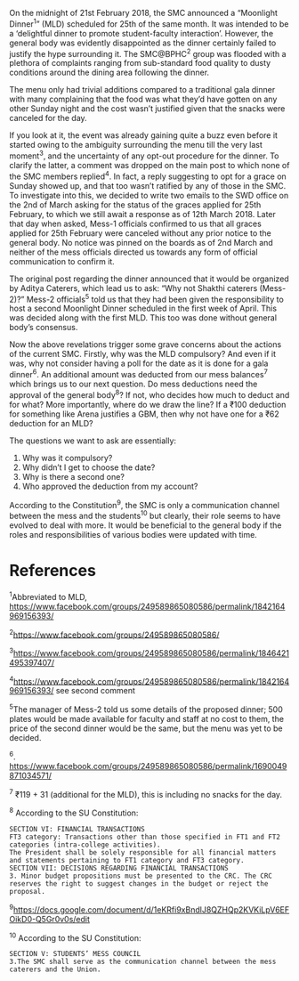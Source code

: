 <!-- TITLE: Moonlight Dinner 2018 -->
<!-- SUBTITLE: A quick summary of Moonlight Dinner 2018 -->

On the midnight of 21st February 2018, the SMC announced a “Moonlight Dinner<sup>1</sup>” (MLD) scheduled for 25th of the same month. It was intended to be a ‘delightful dinner to promote student-faculty interaction’. However, the general body was evidently disappointed as the dinner certainly failed to justify the hype surrounding it. The SMC@BPHC<sup>2</sup> group was flooded with a plethora of complaints ranging from sub-standard food quality to dusty conditions around the dining area following the dinner.

The menu only had trivial additions compared to a traditional gala dinner with many complaining that the food was what they’d have gotten on any other Sunday night and the cost wasn’t justified given that the snacks were canceled for the day.

If you look at it, the event was already gaining quite a buzz even before it started owing to the ambiguity surrounding the menu till the very last moment<sup>3</sup>, and the uncertainty of any opt-out procedure for the dinner. To clarify the latter, a comment was dropped on the main post to which none of the SMC members replied<sup>4</sup>. In fact, a reply suggesting to opt for a grace on Sunday showed up, and that too wasn’t ratified by any of those in the SMC. To investigate into this, we decided to write two emails to the SWD office on the 2nd of March asking for the status of the graces applied for 25th February, to which we still await a response as of 12th March 2018. Later that day when asked, Mess-1 officials confirmed to us that all graces applied for 25th February were canceled without any prior notice to the general body. No notice was pinned on the boards as of 2nd March and neither of the mess officials directed us towards any form of official communication to confirm it.

The original post regarding the dinner announced that it would be organized by Aditya Caterers, which lead us to ask: “Why not Shakthi caterers (Mess-2)?” Mess-2 officials<sup>5</sup> told us that they had been given the responsibility to host a second Moonlight Dinner scheduled in the first week of April. This was decided along with the first MLD. This too was done without general body’s consensus.

Now the above revelations trigger some grave concerns about the actions of the current SMC. Firstly, why was the MLD compulsory? And even if it was, why not consider having a poll for the date as it is done for a gala dinner<sup>6</sup>. An additional amount was deducted from our mess balances<sup>7</sup> which brings us to our next question. Do mess deductions need the approval of the general body<sup>8</sup>? If not, who decides how much to deduct and for what? More importantly, where do we draw the line? If a ₹100 deduction for something like Arena justifies a GBM, then why not have one for a ₹62 deduction for an MLD?

The questions we want to ask are essentially:

1.	Why was it compulsory?
2.	Why didn’t I get to choose the date? 
3.	Why is there a second one?
4.	Who approved the deduction from my account?



According to the Constitution<sup>9</sup>, the SMC is only a communication channel between the mess and the students<sup>10</sup> but clearly, their role seems to have evolved to deal with more. It would be beneficial to the general body if the roles and responsibilities of various bodies were updated with time.

# References

<sup>1</sup>Abbreviated to MLD, https://www.facebook.com/groups/249589865080586/permalink/1842164969156393/ 

<sup>2</sup>https://www.facebook.com/groups/249589865080586/ 

<sup>3</sup>https://www.facebook.com/groups/249589865080586/permalink/1846421495397407/ 

<sup>4</sup>https://www.facebook.com/groups/249589865080586/permalink/1842164969156393/ see second comment

<sup>5</sup>The manager of Mess-2 told us some details of the proposed dinner; 500 plates would be made available for faculty and staff at no cost to them, the price of the second dinner would be the same, but the menu was yet to be decided. 

<sup>6</sup>. https://www.facebook.com/groups/249589865080586/permalink/1690049871034571/

<sup>7</sup> ₹119 + 31 (additional for the MLD), this is including no snacks for the day. 

<sup>8</sup> According to the SU Constitution:

	SECTION VI: FINANCIAL TRANSACTIONS 
	FT3 category: Transactions other than those specified in FT1 and FT2 categories (intra-college activities).
	The President shall be solely responsible for all financial matters and statements pertaining to FT1 category and FT3 category. 
	SECTION VII: DECISIONS REGARDING FINANCIAL TRANSACTIONS
	3. Minor budget propositions must be presented to the CRC. The CRC reserves the right to suggest changes in the budget or reject the proposal.

<sup>9</sup>https://docs.google.com/document/d/1eKRfi9xBndlJ8QZHQp2KVKiLpV6EFOikD0-Q5Gr0v0s/edit 

<sup>10</sup> According to the SU Constitution:

	SECTION V: STUDENTS’ MESS COUNCIL
	3.The SMC shall serve as the communication channel between the mess caterers and the Union.